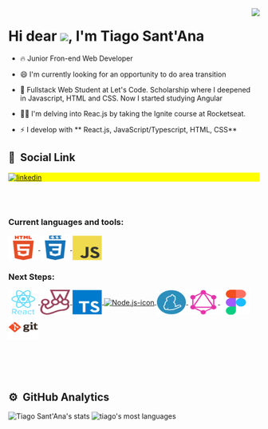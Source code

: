 
<img align="right" height="500em" src="https://raw.githubusercontent.com/gist/Tiago-Sant/93320d4fbdb8afd818d2389f10148b1c/raw/d8db8a339f72d0288955e96ea9db9be0162e4284/githubcard.svg"/>
<h1 align="left">Hi dear <img src="https://raw.githubusercontent.com/kaueMarques/kaueMarques/master/hi.gif" width="30px">, I'm Tiago Sant'Ana</h1>


- 🔥 Junior Fron-end Web Developer  

- 😄 I'm currently looking for an opportunity to do area transition

- 🌱 Fullstack Web Student at Let's Code. Scholarship where I deepened in Javascript, HTML and CSS. Now I started studying Angular 

- 👨‍💻 I'm delving into Reac.js by taking the Ignite course at Rocketseat.

- ⚡ I develop with ** React.js, JavaScript/Typescript, HTML, CSS**



## 📱 &nbsp;Social Link

<p align="left" style="background:yellow">
<a href="https://www.linkedin.com/in/tiago-santana-216452217/">
  <img align="center" src="https://img.shields.io/badge/-Tiago_Santana-05122A?style=flat&logo=linkedin" alt="linkedin"/>
</a>
</p>

<br><br>

<h3 align="left">Current languages and tools:</h3>
  <div>
    <a href="https://developer.mozilla.org/en-US/docs/Web/HTML" target="_blank"> <img align="center" alt="HTML5-icon" height="50" width="60" src="https://github.com/devicons/devicon/blob/master/icons/html5/html5-plain-wordmark.svg"> </a>
    <a href="https://developer.mozilla.org/en-US/docs/Web/CSS" target="_blank"> <img align="center" alt="CSS3-icon" height="50" width="60" src="https://github.com/devicons/devicon/blob/master/icons/css3/css3-plain-wordmark.svg"> </a>
    <a href="https://developer.mozilla.org/en-US/docs/Web/JavaScript" target="_blank"> <img align="center" alt="Javascript-icon" height="50" width="60" src="https://github.com/devicons/devicon/blob/master/icons/javascript/javascript-original.svg"> </a>
  </div>	
	
<h3 align="left">Next Steps:</h3>
  <div>
    <a href="https://reactjs.org/" target="_blank"> <img  align="center" alt="React.js-icon" height="50" width="60" src="https://github.com/devicons/devicon/blob/master/icons/react/react-original-wordmark.svg"> </a>
  <a href="https://jestjs.io/" target="_blank"> <img align="center" alt="Jest-icon" height="50" width="60" src="https://github.com/devicons/devicon/blob/master/icons/jest/jest-plain.svg"> </a>
  <a href="https://www.typescriptlang.org/" target="_blank"> <img align="center" alt="Typescript-icon" height="50" width="60" src="https://github.com/devicons/devicon/blob/master/icons/typescript/typescript-original.svg"> </a>	  
    <a href="https://nodejs.org/" target="_blank"> <img align="center" alt="Node.js-icon" height="50" width="60" src="https://cdn.worldvectorlogo.com/logos/nodejs-1.svg"> </a>
  <a href="https://yarnpkg.com/" target="_blank" background-color="white"> <img align="center" alt="Yarn-icon" height="50" width="60" src="https://github.com/devicons/devicon/blob/master/icons/yarn/yarn-original.svg" > </a>
  <a href="https://graphql.org/" target="_blank"> <img align="center" alt="GraphQl-icon" height="50" width="60" src="https://github.com/devicons/devicon/blob/master/icons/graphql/graphql-plain.svg"> </a>
    <a href="https://www.figma.com/" target="_blank"> <img align="center" alt="Figma-icon" height="50" width="60" src="https://github.com/devicons/devicon/blob/master/icons/figma/figma-original.svg"> </a>  
    <a href="https://git-scm.com/" target="_blank"> <img align="center" alt="Git-icon" height="50" width="60" src="https://github.com/devicons/devicon/blob/master/icons/git/git-original-wordmark.svg"> </a>  	  
  </div>

#
<br><br>

## ⚙️ &nbsp;GitHub Analytics

<p align="left">
<img width="530em" src="https://github-readme-stats.vercel.app/api?username=Tiago-Sant&show_icons=true&theme=vision-friendly-dark" alt="Tiago Sant'Ana's stats"/>
<img width="530em" src="https://github-readme-stats.vercel.app/api/top-langs/?username=Tiago-Sant&layout=compact&theme=vision-friendly-dark" alt="tiago's most languages"/>
</p>

<br><br>


<!--
**Tiago-Sant/Tiago-Sant** is a ✨ _special_ ✨ repository because its `README.md` (this file) appears on your GitHub profile.

Here are some ideas to get you started:

- 🔭 I’m currently working on ...
- 🌱 I’m currently learning ...
- 👯 I’m looking to collaborate on ...
- 🤔 I’m looking for help with ...
- 💬 Ask me about ...
- 📫 How to reach me: ...
- 😄 Pronouns: ...
- ⚡ Fun fact: ...

<a href="https://angularjs.org/" target="_blank"> <img align="center" alt="Angular.js-icon" height="50" width="60" src="https://github.com/devicons/devicon/blob/master/icons/angularjs/angularjs-original.svg"> </a>  
-->
